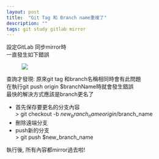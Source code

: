 ```yaml
---
layout: post
title:  "Git Tag 和 Branch name重複了"
description: ""
tags: git study gitlab mirror
---
```



設定GitLab 同步mirror時  
一直發生如下錯誤  
<figure class="foto-legenda">
	<img src="{{ "/assets/2020/2020080400.jpg"}}">
</figure>

查詢才發現: 原來git tag 和branch名稱相同時會有此問題  
在執行git push origin $branchName時就會發生錯誤  
最快的解決方式應該是branch更名了

* 首先保存要更名的分支內容  
    \> git checkout -b $new_branch_name origin/$branch_name
* 刪除遠端分支  
* push新的分支  
    \> git push $new_branch_name  

執行後, 所有內容都mirror過去啦! 



